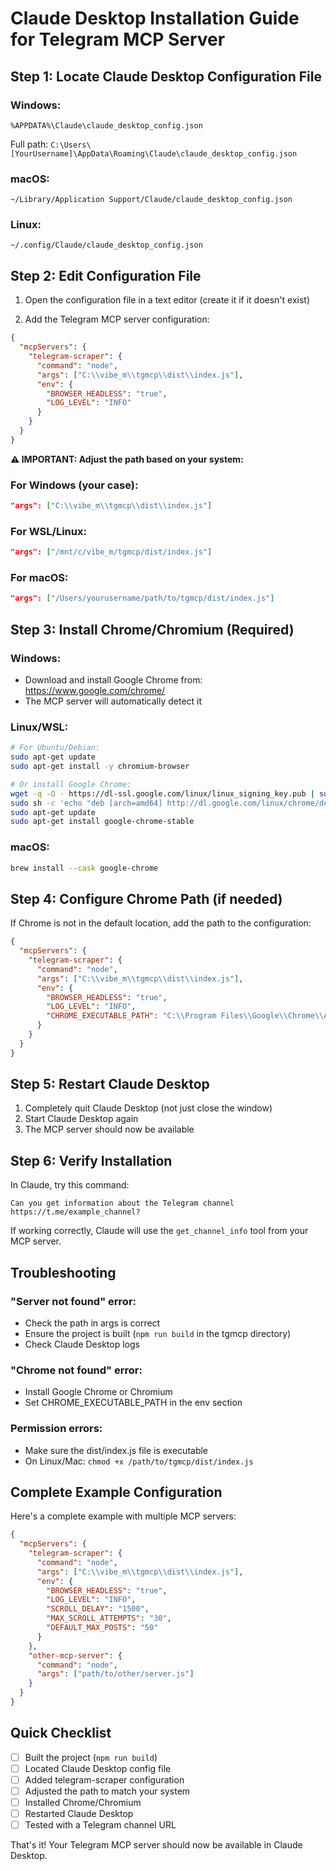 # Claude Desktop Installation Guide for Telegram MCP Server

## Step 1: Locate Claude Desktop Configuration File

### Windows:
```
%APPDATA%\Claude\claude_desktop_config.json
```
Full path: `C:\Users\[YourUsername]\AppData\Roaming\Claude\claude_desktop_config.json`

### macOS:
```
~/Library/Application Support/Claude/claude_desktop_config.json
```

### Linux:
```
~/.config/Claude/claude_desktop_config.json
```

## Step 2: Edit Configuration File

1. Open the configuration file in a text editor (create it if it doesn't exist)

2. Add the Telegram MCP server configuration:

```json
{
  "mcpServers": {
    "telegram-scraper": {
      "command": "node",
      "args": ["C:\\vibe_m\\tgmcp\\dist\\index.js"],
      "env": {
        "BROWSER_HEADLESS": "true",
        "LOG_LEVEL": "INFO"
      }
    }
  }
}
```

**⚠️ IMPORTANT: Adjust the path based on your system:**

### For Windows (your case):
```json
"args": ["C:\\vibe_m\\tgmcp\\dist\\index.js"]
```

### For WSL/Linux:
```json
"args": ["/mnt/c/vibe_m/tgmcp/dist/index.js"]
```

### For macOS:
```json
"args": ["/Users/yourusername/path/to/tgmcp/dist/index.js"]
```

## Step 3: Install Chrome/Chromium (Required)

### Windows:
- Download and install Google Chrome from: https://www.google.com/chrome/
- The MCP server will automatically detect it

### Linux/WSL:
```bash
# For Ubuntu/Debian:
sudo apt-get update
sudo apt-get install -y chromium-browser

# Or install Google Chrome:
wget -q -O - https://dl-ssl.google.com/linux/linux_signing_key.pub | sudo apt-key add -
sudo sh -c 'echo "deb [arch=amd64] http://dl.google.com/linux/chrome/deb/ stable main" >> /etc/apt/sources.list.d/google.list'
sudo apt-get update
sudo apt-get install google-chrome-stable
```

### macOS:
```bash
brew install --cask google-chrome
```

## Step 4: Configure Chrome Path (if needed)

If Chrome is not in the default location, add the path to the configuration:

```json
{
  "mcpServers": {
    "telegram-scraper": {
      "command": "node",
      "args": ["C:\\vibe_m\\tgmcp\\dist\\index.js"],
      "env": {
        "BROWSER_HEADLESS": "true",
        "LOG_LEVEL": "INFO",
        "CHROME_EXECUTABLE_PATH": "C:\\Program Files\\Google\\Chrome\\Application\\chrome.exe"
      }
    }
  }
}
```

## Step 5: Restart Claude Desktop

1. Completely quit Claude Desktop (not just close the window)
2. Start Claude Desktop again
3. The MCP server should now be available

## Step 6: Verify Installation

In Claude, try this command:
```
Can you get information about the Telegram channel https://t.me/example_channel?
```

If working correctly, Claude will use the `get_channel_info` tool from your MCP server.

## Troubleshooting

### "Server not found" error:
- Check the path in args is correct
- Ensure the project is built (`npm run build` in the tgmcp directory)
- Check Claude Desktop logs

### "Chrome not found" error:
- Install Google Chrome or Chromium
- Set CHROME_EXECUTABLE_PATH in the env section

### Permission errors:
- Make sure the dist/index.js file is executable
- On Linux/Mac: `chmod +x /path/to/tgmcp/dist/index.js`

## Complete Example Configuration

Here's a complete example with multiple MCP servers:

```json
{
  "mcpServers": {
    "telegram-scraper": {
      "command": "node",
      "args": ["C:\\vibe_m\\tgmcp\\dist\\index.js"],
      "env": {
        "BROWSER_HEADLESS": "true",
        "LOG_LEVEL": "INFO",
        "SCROLL_DELAY": "1500",
        "MAX_SCROLL_ATTEMPTS": "30",
        "DEFAULT_MAX_POSTS": "50"
      }
    },
    "other-mcp-server": {
      "command": "node",
      "args": ["path/to/other/server.js"]
    }
  }
}
```

## Quick Checklist

- [ ] Built the project (`npm run build`)
- [ ] Located Claude Desktop config file
- [ ] Added telegram-scraper configuration
- [ ] Adjusted the path to match your system
- [ ] Installed Chrome/Chromium
- [ ] Restarted Claude Desktop
- [ ] Tested with a Telegram channel URL

That's it! Your Telegram MCP server should now be available in Claude Desktop.